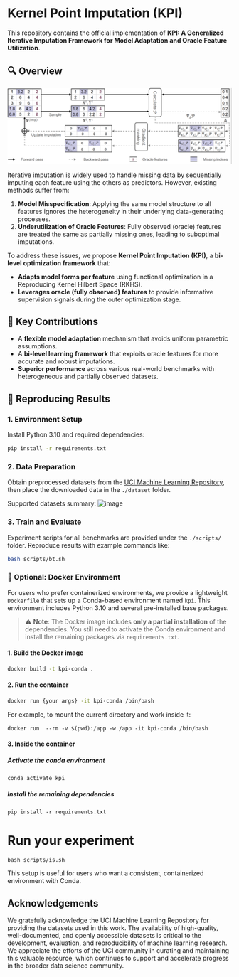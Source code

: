 # Kernel Point Imputation (KPI)

This repository contains the official implementation of **KPI: A Generalized Iterative Imputation Framework for Model Adaptation and Oracle Feature Utilization**.

## 🔍 Overview
![KPI Method Overview](./method.png)

Iterative imputation is widely used to handle missing data by sequentially imputing each feature using the others as predictors. However, existing methods suffer from:

1. **Model Misspecification**: Applying the same model structure to all features ignores the heterogeneity in their underlying data-generating processes.
2. **Underutilization of Oracle Features**: Fully observed (oracle) features are treated the same as partially missing ones, leading to suboptimal imputations.

To address these issues, we propose **Kernel Point Imputation (KPI)**, a **bi-level optimization framework** that:

- **Adapts model forms per feature** using functional optimization in a Reproducing Kernel Hilbert Space (RKHS).
- **Leverages oracle (fully observed) features** to provide informative supervision signals during the outer optimization stage.

## 🧠 Key Contributions

- A **flexible model adaptation** mechanism that avoids uniform parametric assumptions.
- A **bi-level learning framework** that exploits oracle features for more accurate and robust imputations.
- **Superior performance** across various real-world benchmarks with heterogeneous and partially observed datasets.



## 🧪 Reproducing Results

### 1. Environment Setup
Install Python 3.10 and required dependencies:
```bash
pip install -r requirements.txt
```


### 2. Data Preparation
Obtain preprocessed datasets from the [UCI Machine Learning Repository](https://archive.ics.uci.edu), then place the downloaded data in the `./dataset` folder.

Supported datasets summary:
<img width="1143" height="431" alt="image" src="https://github.com/user-attachments/assets/f416f80c-6ebc-445c-87a4-63948ccb410b" />


### 3. Train and Evaluate
Experiment scripts for all benchmarks are provided under the `./scripts/` folder. Reproduce results with example commands like:
```bash
bash scripts/bt.sh
```
### 🔧 Optional: Docker Environment 

For users who prefer containerized environments, we provide a lightweight `Dockerfile` that sets up a Conda-based environment named `kpi`. This environment includes Python 3.10 and several pre-installed base packages.

> ⚠️ **Note**: The Docker image includes **only a partial installation** of the dependencies. You still need to activate the Conda environment and install the remaining packages via `requirements.txt`.

#### 1. Build the Docker image

```bash
docker build -t kpi-conda .
```

#### 2. Run the container

```bash
docker run {your args} -it kpi-conda /bin/bash
```
For example, to mount the current directory and work inside it:
```
docker run  --rm -v $(pwd):/app -w /app -it kpi-conda /bin/bash
```


#### 3. Inside the container

##### Activate the conda environment
```
conda activate kpi
```
##### Install the remaining dependencies
```
pip install -r requirements.txt
```
# Run your experiment
```
bash scripts/is.sh
```

This setup is useful for users who want a consistent, containerized environment with Conda. 


## Acknowledgements

We gratefully acknowledge the UCI Machine Learning Repository for providing the datasets used in this work. The availability of high-quality, well-documented, and openly accessible datasets is critical to the development, evaluation, and reproducibility of machine learning research. We appreciate the efforts of the UCI community in curating and maintaining this valuable resource, which continues to support and accelerate progress in the broader data science community.





